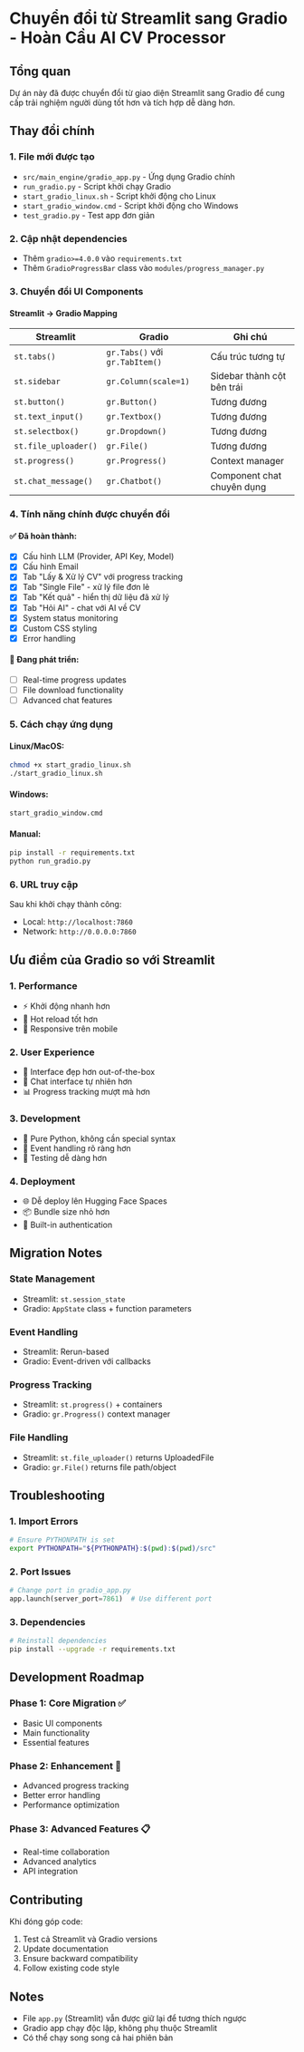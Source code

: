 # Chuyển đổi từ Streamlit sang Gradio - Hoàn Cầu AI CV Processor

## Tổng quan

Dự án này đã được chuyển đổi từ giao diện Streamlit sang Gradio để cung cấp trải nghiệm người dùng tốt hơn và tích hợp dễ dàng hơn.

## Thay đổi chính

### 1. File mới được tạo

- `src/main_engine/gradio_app.py` - Ứng dụng Gradio chính
- `run_gradio.py` - Script khởi chạy Gradio
- `start_gradio_linux.sh` - Script khởi động cho Linux
- `start_gradio_window.cmd` - Script khởi động cho Windows
- `test_gradio.py` - Test app đơn giản

### 2. Cập nhật dependencies

- Thêm `gradio>=4.0.0` vào `requirements.txt`
- Thêm `GradioProgressBar` class vào `modules/progress_manager.py`

### 3. Chuyển đổi UI Components

#### Streamlit → Gradio Mapping

| Streamlit | Gradio | Ghi chú |
|-----------|--------|---------|
| `st.tabs()` | `gr.Tabs()` với `gr.TabItem()` | Cấu trúc tương tự |
| `st.sidebar` | `gr.Column(scale=1)` | Sidebar thành cột bên trái |
| `st.button()` | `gr.Button()` | Tương đương |
| `st.text_input()` | `gr.Textbox()` | Tương đương |
| `st.selectbox()` | `gr.Dropdown()` | Tương đương |
| `st.file_uploader()` | `gr.File()` | Tương đương |
| `st.progress()` | `gr.Progress()` | Context manager |
| `st.chat_message()` | `gr.Chatbot()` | Component chat chuyên dụng |

### 4. Tính năng chính được chuyển đổi

#### ✅ Đã hoàn thành:
- [x] Cấu hình LLM (Provider, API Key, Model)
- [x] Cấu hình Email
- [x] Tab "Lấy & Xử lý CV" với progress tracking
- [x] Tab "Single File" - xử lý file đơn lẻ
- [x] Tab "Kết quả" - hiển thị dữ liệu đã xử lý
- [x] Tab "Hỏi AI" - chat với AI về CV
- [x] System status monitoring
- [x] Custom CSS styling
- [x] Error handling

#### 🔄 Đang phát triển:
- [ ] Real-time progress updates
- [ ] File download functionality
- [ ] Advanced chat features

### 5. Cách chạy ứng dụng

#### Linux/MacOS:
```bash
chmod +x start_gradio_linux.sh
./start_gradio_linux.sh
```

#### Windows:
```cmd
start_gradio_window.cmd
```

#### Manual:
```bash
pip install -r requirements.txt
python run_gradio.py
```

### 6. URL truy cập

Sau khi khởi chạy thành công:
- Local: `http://localhost:7860`
- Network: `http://0.0.0.0:7860`

## Ưu điểm của Gradio so với Streamlit

### 1. Performance
- ⚡ Khởi động nhanh hơn
- 🔄 Hot reload tốt hơn
- 📱 Responsive trên mobile

### 2. User Experience  
- 🎨 Interface đẹp hơn out-of-the-box
- 💬 Chat interface tự nhiên hơn
- 📊 Progress tracking mượt mà hơn

### 3. Development
- 🐍 Pure Python, không cần special syntax
- 🔧 Event handling rõ ràng hơn
- 🧪 Testing dễ dàng hơn

### 4. Deployment
- 🌐 Dễ deploy lên Hugging Face Spaces
- 📦 Bundle size nhỏ hơn
- 🔐 Built-in authentication

## Migration Notes

### State Management
- Streamlit: `st.session_state`
- Gradio: `AppState` class + function parameters

### Event Handling
- Streamlit: Rerun-based
- Gradio: Event-driven với callbacks

### Progress Tracking
- Streamlit: `st.progress()` + containers
- Gradio: `gr.Progress()` context manager

### File Handling
- Streamlit: `st.file_uploader()` returns UploadedFile
- Gradio: `gr.File()` returns file path/object

## Troubleshooting

### 1. Import Errors
```bash
# Ensure PYTHONPATH is set
export PYTHONPATH="${PYTHONPATH}:$(pwd):$(pwd)/src"
```

### 2. Port Issues
```python
# Change port in gradio_app.py
app.launch(server_port=7861)  # Use different port
```

### 3. Dependencies
```bash
# Reinstall dependencies
pip install --upgrade -r requirements.txt
```

## Development Roadmap

### Phase 1: Core Migration ✅
- Basic UI components
- Main functionality
- Essential features

### Phase 2: Enhancement 🔄
- Advanced progress tracking
- Better error handling
- Performance optimization

### Phase 3: Advanced Features 📋
- Real-time collaboration
- Advanced analytics
- API integration

## Contributing

Khi đóng góp code:
1. Test cả Streamlit và Gradio versions
2. Update documentation
3. Ensure backward compatibility
4. Follow existing code style

## Notes

- File `app.py` (Streamlit) vẫn được giữ lại để tương thích ngược
- Gradio app chạy độc lập, không phụ thuộc Streamlit
- Có thể chạy song song cả hai phiên bản
